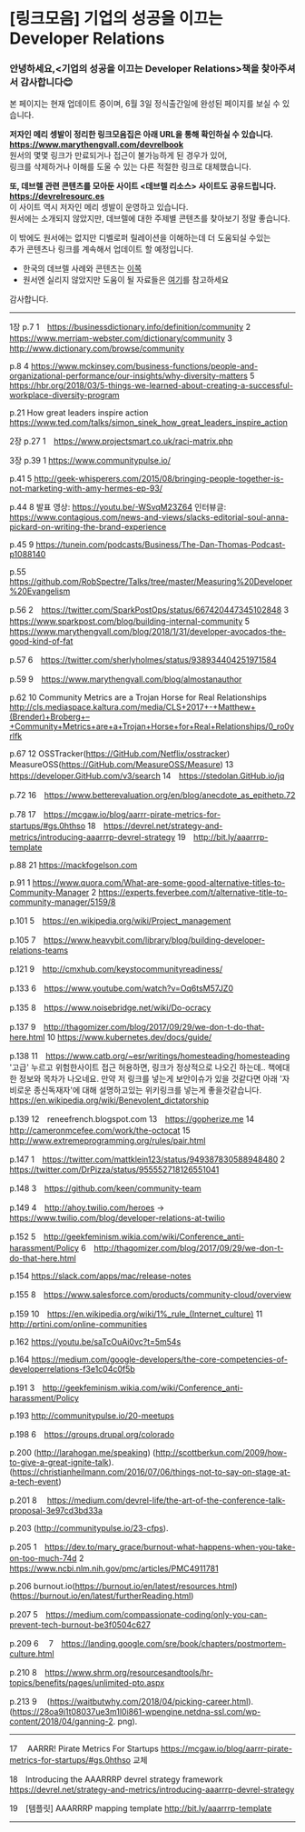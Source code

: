 # [링크모음] 기업의 성공을 이끄는 Developer Relations

### 안녕하세요,<기업의 성공을 이끄는 Developer Relations>책을 찾아주셔서 감사합니다😊</br>
본 페이지는 현재 업데이트 중이며, 6월 3일 정식출간일에 완성된 페이지를 보실 수 있습니다. 

**저자인 메리 셍발이 정리한 링크모음집은 아래 URL을 통해 확인하실 수 있습니다.**</br>
**https://www.marythengvall.com/devrelbook** </br>
원서의 몇몇 링크가 만료되거나 접근이 불가능하게 된 경우가 있어,</br>
링크를 삭제하거나 이해를 도울 수 있는 다른 적절한 링크로 대체했습니다.

**또, 데브렐 관련 콘텐츠를 모아둔 사이트 <데브렐 리소스> 사이트도 공유드립니다.**</br>
**https://devrelresourc.es** </br>
이 사이트 역시 저자인 메리 셍발이 운영하고 있습니다.</br>
원서에는 소개되지 않았지만, 데브렐에 대한 주제별 콘텐츠를 찾아보기 정말 좋습니다.</br>

이 밖에도 원서에는 없지만 디벨로퍼 릴레이션을 이해하는데 더 도움되실 수있는</br>
추가 콘텐츠나 링크를 계속해서 업데이트 할 예정입니다. 
- 한국의 데브렐 사례와 콘텐츠는 [이쪽](https://github.com/silverjade/DevRel-Book/blob/main/k-devrel-case.md)
- 원서엔 실리지 않았지만 도움이 될 자료들은 [여기](https://github.com/silverjade/DevRel-Book/blob/main/devrel-resource.md)를 참고하세요

감사합니다.

---

1장
p.7
1　https://businessdictionary.info/definition/community
2　https://www.merriam-webster.com/dictionary/community
3　http://www.dictionary.com/browse/community

p.8
4 https://www.mckinsey.com/business-functions/people-and-organizational-performance/our-insights/why-diversity-matters
5 https://hbr.org/2018/03/5-things-we-learned-about-creating-a-successful-workplace-diversity-program

p.21
How great leaders inspire action
https://www.ted.com/talks/simon_sinek_how_great_leaders_inspire_action

2장
p.27
1　https://www.projectsmart.co.uk/raci-matrix.php

3장
p.39
1 https://www.communitypulse.io/

p.41
5 http://geek-whisperers.com/2015/08/bringing-people-together-is-not-marketing-with-amy-hermes-ep-93/

p.44
8 발표 영상: https://youtu.be/-WSvqM23Z64
인터뷰글: https://www.contagious.com/news-and-views/slacks-editorial-soul-anna-pickard-on-writing-the-brand-experience

p.45
9 https://tunein.com/podcasts/Business/The-Dan-Thomas-Podcast-p1088140

p.55
https://github.com/RobSpectre/Talks/tree/master/Measuring%20Developer%20Evangelism

p.56
2　https://twitter.com/SparkPostOps/status/667420447345102848
3　https://www.sparkpost.com/blog/building-internal-community
5　https://www.marythengvall.com/blog/2018/1/31/developer-avocados-the-good-kind-of-fat

p.57
6　https://twitter.com/sherlyholmes/status/938934404251971584

p.59
9　https://www.marythengvall.com/blog/almostanauthor

p.62
10 Community Metrics are a Trojan Horse for Real Relationships
http://cls.mediaspace.kaltura.com/media/CLS+2017+-+Matthew+(Brender)+Broberg+–+Community+Metrics+are+a+Trojan+Horse+for+Real+Relationships/0_ro0yrlfk

p.67
12 OSSTracker(https://GitHub.com/Netflix/osstracker)
MeasureOSS(https://GitHub.com/MeasureOSS/Measure)
13　https://developer.GitHub.com/v3/search
14　https://stedolan.GitHub.io/jq

p.72
16　https://www.betterevaluation.org/en/blog/anecdote_as_epithetp.72

p.78
17　https://mcgaw.io/blog/aarrr-pirate-metrics-for-startups/#gs.0hthso
18　https://devrel.net/strategy-and-metrics/introducing-aaarrrp-devrel-strategy
19　http://bit.ly/aaarrrp-template

p.88
21 https://mackfogelson.com

p.91
1 https://www.quora.com/What-are-some-good-alternative-titles-to-Community-Manager
2 https://experts.feverbee.com/t/alternative-title-to-community-manager/5159/8

p.101
5　https://en.wikipedia.org/wiki/Project_management

p.105
7　https://www.heavybit.com/library/blog/building-developer-relations-teams

p.121
9　http://cmxhub.com/keystocommunityreadiness/


p.133
6　https://www.youtube.com/watch?v=Oq6tsM57JZ0

p.135
8　https://www.noisebridge.net/wiki/Do-ocracy

p.137
9　http://thagomizer.com/blog/2017/09/29/we-don-t-do-that-here.html
10 https://www.kubernetes.dev/docs/guide/


p.138
11　https://www.catb.org/~esr/writings/homesteading/homesteading
'고급' 누르고 위험한사이트 접근 허용하면, 링크가 정상적으로 나오긴 하는데.. 책에대한 정보와 목차가 나오네요. 
만약 저 링크를 넣는게 보안이슈가 있을 것같다면 아래 '자비로운 종신독재자'에 대해 설명하고있는 위키링크를 넣는게 좋을것같습니다.
https://en.wikipedia.org/wiki/Benevolent_dictatorship

p.139
12　reneefrench.blogspot.com
13　https://gopherize.me
14　http://cameronmcefee.com/work/the-octocat
15　http://www.extremeprogramming.org/rules/pair.html

p.147
1　https://twitter.com/mattklein123/status/949387830588948480
2　https://twitter.com/DrPizza/status/955552718126551041

p.148
3　https://github.com/keen/community-team

p.149
4　http://ahoy.twilio.com/heroes
-> https://www.twilio.com/blog/developer-relations-at-twilio

p.152
5　http://geekfeminism.wikia.com/wiki/Conference_anti-harassment/Policy
6　http://thagomizer.com/blog/2017/09/29/we-don-t-do-that-here.html

p.154
https://slack.com/apps/mac/release-notes

p.155
8　https://www.salesforce.com/products/community-cloud/overview

p.159
10　https://en.wikipedia.org/wiki/1%_rule_(Internet_culture)
11　http://prtini.com/online-communities

p.162
https://youtu.be/saTcOuAi0vc?t=5m54s

p.164
https://medium.com/google-developers/the-core-competencies-of-developerrelations-f3e1c04c0f5b

p.191
3　http://geekfeminism.wikia.com/wiki/Conference_anti-harassment/Policy

p.193
http://communitypulse.io/20-meetups


p.198
6　https://groups.drupal.org/colorado

p.200
(http://larahogan.me/speaking)
(http://scottberkun.com/2009/how-to-give-a-great-ignite-talk).
(https://christianheilmann.com/2016/07/06/things-not-to-say-on-stage-at-a-tech-event)

p.201
8　
https://medium.com/devrel-life/the-art-of-the-conference-talk-proposal-3e97cd3bd33a

p.203
(http://communitypulse.io/23-cfps). 

p.205
1　https://dev.to/mary_grace/burnout-what-happens-when-you-take-on-too-much-74d
2　https://www.ncbi.nlm.nih.gov/pmc/articles/PMC4911781

p.206
burnout.io(https://burnout.io/en/latest/resources.html)
(https://burnout.io/en/latest/furtherReading.html)


p.207
5　https://medium.com/compassionate-coding/only-you-can-prevent-tech-burnout-be3f0504c627

p.209
6　
7　https://landing.google.com/sre/book/chapters/postmortem-culture.html

p.210
8　https://www.shrm.org/resourcesandtools/hr-topics/benefits/pages/unlimited-pto.aspx

p.213
9　 (https://waitbutwhy.com/2018/04/picking-career.html). 
(https://28oa9i1t08037ue3m1l0i861-wpengine.netdna-ssl.com/wp-content/2018/04/ganning-2.
png).

----
17　
AARRR! Pirate Metrics For Startups
https://mcgaw.io/blog/aarrr-pirate-metrics-for-startups/#gs.0hthso 교체

18　Introducing the AAARRRP devrel strategy framework
https://devrel.net/strategy-and-metrics/introducing-aaarrrp-devrel-strategy

19　[템플릿] AAARRRP mapping template
http://bit.ly/aaarrrp-template

---
